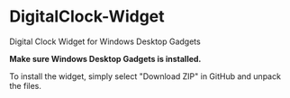 # DigitalClock-Widget
Digital Clock Widget for Windows Desktop Gadgets

<b>Make sure Windows Desktop Gadgets is installed.</b>

To install the widget, simply select "Download ZIP" in GitHub and unpack the files.

